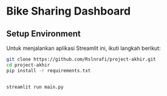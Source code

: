 # Bike Sharing Dashboard

## Setup Environment
Untuk menjalankan aplikasi Streamlit ini, ikuti langkah berikut:

```bash
git clone https://github.com/Rslnrafi/project-akhir.git
cd project-akhir
pip install -r requirements.txt


streamlit run main.py

